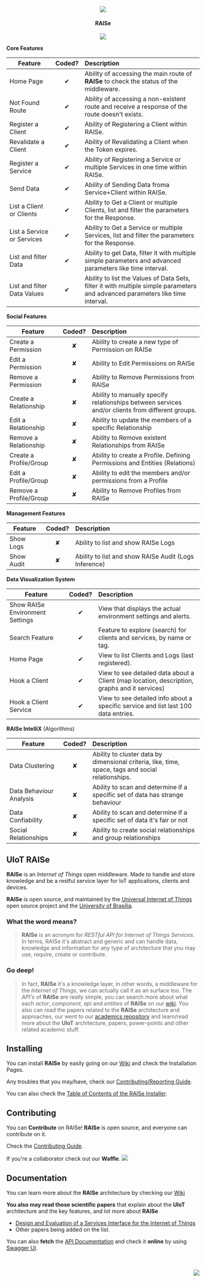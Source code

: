 <p align="center">
  <img src="http://imgur.com/iQU8c9L.png"/>
  <h4 align="center">RAISe</h4>
  <p align="center">
    <img src="https://img.shields.io/badge/platform-macOS%20%7C%20Linux%20%7C%20Windows-lightgrey.svg"/>
  </p>
</p>

<b>Core Features</b>

| Feature  |  Coded?       | Description  |
|----------|:-------------:|:-------------|
| Home Page | &#10004; | Ability of accessing the main route of **RAISe** to check the status of the middleware. |
| Not Found Route | &#10004; | Ability of accessing a non-existent route and receive a response of the route doesn't exists. |
| Register a Client | &#10004; | Ability of Registering a Client within RAISe. |
| Revalidate a Client | &#10004; | Ability of Revalidating a Client when the Token expires. |
| Register a Service | &#10004; | Ability of Registering a Service or multiple Services in one time within RAISe. |
| Send Data | &#10004; | Ability of Sending Data froma  Service+Client within RAISe. |
| List a Client or Clients | &#10004; | Ability to Get a Client or multiple Clients, list and filter the parameters for the Response. |
| List a Service or Services | &#10004; | Ability to Get a Service or multiple Services, list and filter the parameters for the Response. |
| List and filter Data | &#10004; | Ability to get Data, filter it with multiple simple parameters and advanced parameters like time interval. |
| List and filter Data Values | &#10004; | Ability to list the Values of Data Sets, filter it with multiple simple parameters and advanced parameters like time interval. |

<b>Social Features</b>

| Feature  |  Coded?       | Description  |
|----------|:-------------:|:-------------|
| Create a Permission | &#10008; | Ability to create a new type of Permission on RAISe |
| Edit a Permission | &#10008; | Ability to Edit Permissions on RAISe |
| Remove a Permission | &#10008; | Ability to Remove Permissions from RAISe |
| Create a Relationship | &#10008; | Ability to manually specify relationships between services and/or clients from different groups. |
| Edit a Relationship | &#10008; | Ability to update the members of a specific Relationship |
| Remove a Relationship | &#10008; | Ability to Remove existent Relationships from RAISe |
| Create a Profile/Group | &#10008; | Ability to create a Profile. Defining Permissions and Entities (Relations) |
| Edit a Profile/Group | &#10008; | Ability to edit the members and/or permissions from a Profile |
| Remove a Profile/Group | &#10008; | Ability to Remove Profiles from RAISe |

<b>Management Features</b>

| Feature  |  Coded?       | Description  |
|----------|:-------------:|:-------------|
| Show Logs | &#10008; | Ability to list and show RAISe Logs |
| Show Audit | &#10008; | Ability to list and show RAISe Audit (Logs Inference) |

<b>Data Visualization System</b>

| Feature  |  Coded?       | Description  |
|----------|:-------------:|:-------------|
| Show RAISe Environment Settings | &#10004; | View that displays the actual environment settings and alerts. |
| Search Feature | &#10004; | Feature to explore (search) for clients and services, by name or tag. |
| Home Page | &#10004; | View to list Clients and Logs (last registered).  |
| Hook a Client | &#10004; | View to see detailed data about a Client (map location, description, graphs and it services)  |
| Hook a Client Service | &#10004; | View to see detailed info about a specific service and list last 100 data entries.  |

<b>RAISe IntelliX</b> (Algorithms)

| Feature  |  Coded?       | Description  |
|----------|:-------------:|:-------------|
| Data Clustering | &#10008; | Ability to cluster data by dimensional criteria, like, time, space, tags and social relationships. |
| Data Behaviour Analysis | &#10008; | Ability to scan and determine if a specific set of data has strange behaviour |
| Data Confiability | &#10008; | Ability to scan and determine if a specific set of data it's fair or not |
| Social Relationships | &#10008; | Ability to create social relationships and group relationships |

UIoT RAISe
----------

**RAISe** is an *Internet of Things* open middleware. Made to handle and store knowledge and be a restful service layer for IoT applications, clients and devices.

**RAISe** is open source, and maintained by the [Universal Internet of Things](https://uiot.org) open source project and the [University of Brasília](http://www.unb.br).

### What the word means?

> **RAISe** is an acronym for *RESTful API for Internet of Things Services*. In terms, RAISe it's abstract and generic and can handle data, knowledge and information for any type of architecture that you may use, require, create or contribute.

### Go deep!

> In fact, **RAISe** it's a knowledge layer, in other words, a middleware for the *Internet of Things*, we can actually call it as an surface too.
> The *API's* of **RAISe** are really simple, you can search more about what each *actor*, *component*, *api* and *entities* of **RAISe** on our [wiki](wiki). You also can read the papers related to the **RAISe** architecture and approaches, our went to our [academics repository](https://github.com/uiot/academics) and learn/read more about the **UIoT** architecture, papers, power-points and other related academic stuff.

Installing
----------

You can install <b>RAISe</b> by easily going on our [Wiki](wiki) and check the Installation Pages.

Any troubles that you may/have, check our [Contributing/Reporting Guide](CONTRIBUTING.md).

You can also check the [Table of Contents of the RAISe Installer](wiki/installer-reference).

Contributing
------------

You can <b>Contribute</b> on RAISe! <b>RAISe</b> is open source, and everyone can contribute on it.

Check the [Contributing Guide](CONTRIBUTING.md).

If you're a collaborator check out our **Waffle**. [![](https://img.shields.io/badge/waffle-uiot%2Fraise-blue.svg)](https://waffle.io/uiot/raise)

Documentation
-------------

You can learn more about the <b>RAISe</b> architecture by checking our [Wiki](wiki)

<b>You also may read those scientific papers</b> that explain about the <b>UIoT</b> architecture and the key features, and lot more about <b>RAISe</b>
* [Design and Evaluation of a Services Interface for the Internet of Things](http://dl.acm.org/citation.cfm?id=3023305)
* Other papers being added on the list.

You can also **fetch** the [API Documentation](docs/) and check it **online** by using [Swagger UI](http://docs.uiot.org/raise/).

<br>
<br>
<img align="right" src="http://imgur.com/l5hOjj4.gif">
